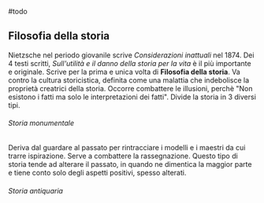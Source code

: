 #todo 

## Filosofia della storia
Nietzsche nel periodo giovanile scrive *Considerazioni inattuali* nel 1874. Dei 4 testi scritti, *Sull'utilità e il danno della storia per la vita* è il più importante e originale. Scrive per la prima e unica volta di **Filosofia della storia**.
Va contro la cultura storicistica, definita come una malattia che indebolisce la proprietà creatrici della storia. Occorre combattere le illusioni, perchè "Non esistono i fatti ma solo le interpretazioni dei fatti". 
Divide la storia in 3 diversi tipi.
###### Storia monumentale
Deriva dal guardare al passato per rintracciare i modelli e i maestri da cui trarre ispirazione. Serve a combattere la rassegnazione. Questo tipo di storia tende ad alterare il passato, in quando ne dimentica la maggior parte e tiene conto solo degli aspetti positivi, spesso alterati. 
###### Storia antiquaria 
